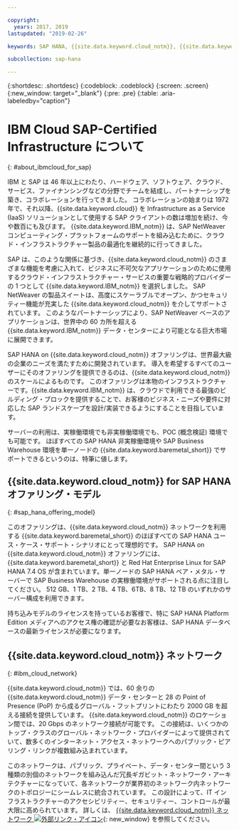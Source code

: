 ```yaml
---

copyright:
  years: 2017, 2019
lastupdated: "2019-02-26"

keywords: SAP HANA, {{site.data.keyword.cloud_notm}}, {{site.data.keyword.baremetal_short}}, BYOL

subcollection: sap-hana

---
```


{:shortdesc: .shortdesc}
{:codeblock: .codeblock}
{:screen: .screen}
{:new_window: target="_blank"}
{:pre: .pre}
{:table: .aria-labeledby="caption"}


# IBM Cloud SAP-Certified Infrastructure について
{: #about_ibmcloud_for_sap}

IBM と SAP は 46 年以上にわたり、ハードウェア、ソフトウェア、クラウド、サービス、ファイナンシングなどの分野でチームを結成し、パートナーシップを築き、コラボレーションを行ってきました。 コラボレーションの始まりは 1972 年で、それ以降、{{site.data.keyword.cloud}} を Infrastructure as a Service (IaaS) ソリューションとして使用する SAP クライアントの数は増加を続け、今や数百にも及びます。 {{site.data.keyword.IBM_notm}} は、SAP NetWeaver コンピューティング・プラットフォームのサポートを組み込むために、クラウド・インフラストラクチャー製品の最適化を継続的に行ってきました。

SAP は、このような関係に基づき、{{site.data.keyword.cloud_notm}} のさまざまな機能を考慮に入れて、ビジネスに不可欠なアプリケーションのために使用するクラウド・インフラストラクチャー・サービスの重要な戦略的プロバイダーの 1 つとして {{site.data.keyword.IBM_notm}} を選択しました。 SAP NetWeaver の製品スイートは、高度にスケーラブルでオープン、かつセキュリティー機能が充実した {{site.data.keyword.cloud_notm}} を介してサポートされています。 このようなパートナーシップにより、SAP NetWeaver ベースのアプリケーションは、世界中の 60 カ所を超える {{site.data.keyword.IBM_notm}} データ・センターにより可能となる巨大市場に展開できます。

SAP HANA on {{site.data.keyword.cloud_notm}} オファリングは、世界最大級の企業のニーズを満たすために開発されています。 導入を希望するすべてのユーザーにそのオファリングを提供できるのは、{{site.data.keyword.cloud_notm}} のスケールによるものです。 このオファリングは本物のインフラストラクチャーです。{{site.data.keyword.IBM_notm}} は、クラウドで利用できる最強のビルディング・ブロックを提供することで、お客様のビジネス・ニーズや要件に対応した SAP ランドスケープを設計/実装できるようにすることを目指しています。

サーバーの利用は、実稼働環境でも非実稼働環境でも、POC (概念検証) 環境でも可能です。 ほぼすべての SAP HANA 非実稼働環境や SAP Business Warehouse 環境を単一ノードの {{site.data.keyword.baremetal_short}} でサポートできるというのは、特筆に値します。

## {{site.data.keyword.cloud_notm}} for SAP HANA オファリング・モデル
{: #sap_hana_offering_model}

このオファリングは、{{site.data.keyword.cloud_notm}} ネットワークを利用する {{site.data.keyword.baremetal_short}} のほぼすべての SAP HANA ユース・ケース・サポート・シナリオにとって理想的です。 SAP HANA on {{site.data.keyword.cloud_notm}} オファリングには、{{site.data.keyword.baremetal_short}} と Red Hat Enterprise Linux for SAP HANA 7.4 OS が含まれています。単一ノードの SAP HANA ベア・メタル・サーバーで SAP Business Warehouse の実稼働環境がサポートされる点に注目してください。 512 GB、1 TB、2 TB、4 TB、6TB、8 TB、12 TB のいずれかのサーバー構成を利用できます。

持ち込みモデルのライセンスを持っているお客様で、特に SAP HANA Platform Edition メディアへのアクセス権の確認が必要なお客様は、SAP HANA データベースの最新ライセンスが必要になります。

## {{site.data.keyword.cloud_notm}} ネットワーク
{: #ibm_cloud_network}

{{site.data.keyword.cloud_notm}} では、60 余りの {{site.data.keyword.cloud_notm}} データ・センターと 28 の Point of Presence (PoP) から成るグローバル・フットプリントにわたり 2000 GB を超える接続を提供しています。 {{site.data.keyword.cloud_notm}} のロケーション間では、20 Gbps のネットワーク接続が可能です。 この接続は、いくつかのトップ・クラスのグローバル・ネットワーク・プロバイダーによって提供されていて、数多くのインターネット・アクセス・ネットワークへのパブリック・ピアリング・リンクが複数組み込まれています。

このネットワークは、パブリック、プライベート、データ・センター間という 3 種類の別個のネットワークを組み込んだ冗長ギガビット・ネットワーク・アーキテクチャーになっていて、各ネットワークが業界初のネットワーク内ネットワークのトポロジーにシームレスに統合されています。 この設計によって、IT インフラストラクチャーのアクセシビリティー、セキュリティー、コントロールが最大限に高められています。 詳しくは、
[{{site.data.keyword.cloud_notm}} ネットワーク ![外部リンク・アイコン](../../icons/launch-glyph.svg "外部リンク・アイコン")](https://www.ibm.com/cloud-computing/bluemix/our-network){: new_window} を参照してください。
